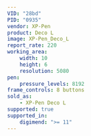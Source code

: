 ```yaml
---
VID: "28bd"
PID: "0935"
vendor: XP-Pen
product: Deco L
image: XP-Pen_Deco_L
report_rate: 220
working_area:
    width: 10
    height: 6
    resolution: 5080
pen:
    pressure_levels: 8192
frame_controls: 8 buttons
sold_as:
    - XP-Pen Deco L
supported: true
supported_in:
    digimend: ">= 11"
---
```


